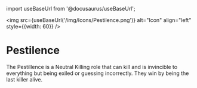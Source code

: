 import useBaseUrl from '@docusaurus/useBaseUrl';

<img src={useBaseUrl('/img/Icons/Pestilence.png')} alt="Icon" align="left" style={{width: 60}} />
# Pestilence

The Pestillence is a Neutral Killing role that can kill and is invincible to everything but being exiled or guessing incorrectly. They win by being the last killer alive.
